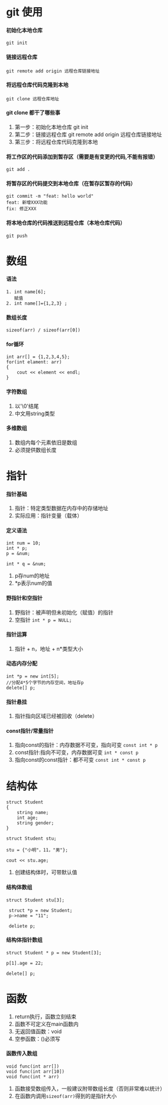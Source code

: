 # git 使用

#### 初始化本地仓库
    git init

#### 链接远程仓库
    git remote add origin 远程仓库链接地址

#### 将远程仓库代码克隆到本地
    git clone 远程仓库地址

#### git clone 都干了哪些事
1. 第一步：初始化本地仓库 git init
2. 第二步：链接远程仓库 git remote add origin 远程仓库链接地址
3. 第三步：将远程仓库代码克隆到本地

#### 将工作区的代码添加到暂存区（需要是有变更的代码,不能有报错）
    git add .

#### 将暂存区的代码提交到本地仓库（在暂存区暂存的代码）
    git commit -m "feat: hello world"
    feat: 新增XXX功能
    fix: 修正XXX

#### 将本地仓库的代码推送到远程仓库（本地仓库代码）
    git push


# 数组

#### 语法
    1. int name[6];
       赋值
    2. int name[]={1,2,3} ;  
   
#### 数组长度
    sizeof(arr) / sizeof(arr[0])

#### for循环
    int arr[] = {1,2,3,4,5};
    for(int elament: arr)
    {
        cout << element << endl;
    }

#### 字符数组
1. 以'\0'结尾
2. 中文用string类型

#### 多维数组
1. 数组内每个元素依旧是数组
2. 必须提供数组长度

# 指针

#### 指针基础
1. 指针：特定类型数据在内存中的存储地址
2. 实际应用：指针变量（载体）

#### 定义语法
    int num = 10;
    int * p;
    p = &num;

    int * q = &num;
1. p存num的地址
2. *p表示num的值

#### 野指针和空指针
1. 野指针：被声明但未初始化（赋值）的指针
2. 空指针
    `int * p = NULL;`

#### 指针运算
1. 指针 + n，地址 + n*类型大小

#### 动态内存分配
    int *p = new int[5];  
    //分配4*5个字节的内存空间，地址存p
    delete[] p;

#### 指针悬挂
1. 指针指向区域已经被回收（delete）

#### const指针/常量指针
1. 指向const的指针：内存数据不可变，指向可变
`const int * p`
2. const指针:指向不可变，内存数据可变
`int * const p`
3. 指向const的const指针：都不可变
`const int * const p`

# 结构体
    struct Student
    {
        string name;
        int age;
        string gender;
    }

    struct Student stu;

    stu = {"小明"，11，"男"};

    cout << stu.age;

1. 创建结构体时，可带默认值

#### 结构体数组
    struct Student stu[3];

     struct *p = new Student;
     p->name = "11";

     deliete p;

#### 结构体指针数组
    struct Student * p = new Student[3];

    p[1].age = 22;

    delete[] p;

# 函数
1. return执行，函数立刻结束
2. 函数不可定义在main函数内
3. 无返回值函数：void
4. 空参函数：()必须写

#### 函数传入数组
    void func(int arr[])
    void func(int arr[10])
    void func(int * arr)
1. 函数接受数组传入，一般建议附带数组长度（否则非常难以统计）
2. 在函数内调用`sizeof(arr)`得到的是指针大小